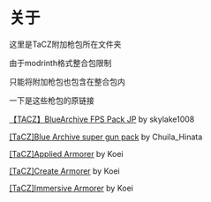 # 关于

这里是TaCZ附加枪包所在文件夹

由于modrinth格式整合包限制

只能将附加枪包也包含在整合包内

一下是这些枪包的原链接

[【TACZ】BlueArchive FPS Pack JP](https://www.curseforge.com/minecraft/customization/taczbluearchive-fps-pack-jp) by skylake1008

[[TaCZ]Blue Archive super gun pack](https://www.curseforge.com/minecraft/customization/tacz-blue-archive-super-gun-pack) by Chuila_Hinata

[[TaCZ]Applied Armorer](https://www.curseforge.com/minecraft/customization/tacz-applied-armorer-koei) by Koei

[[TaCZ]Create Armorer](https://www.curseforge.com/minecraft/customization/tacz-create-armorer-koei) by Koei

[[TaCZ]Immersive Armorer](https://www.curseforge.com/minecraft/customization/tacz-immersive-armorer-koei) by Koei
